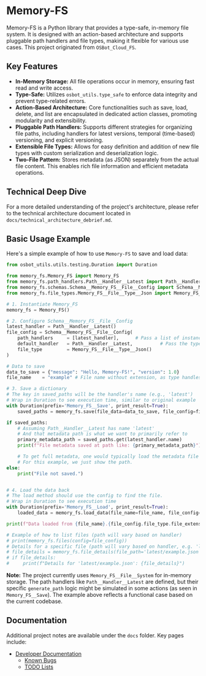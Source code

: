# Memory-FS

Memory-FS is a Python library that provides a type-safe, in-memory file system. It is designed with an action-based architecture and supports pluggable path handlers and file types, making it flexible for various use cases. This project originated from `OSBot_Cloud_FS`.

## Key Features

*   **In-Memory Storage:** All file operations occur in memory, ensuring fast read and write access.
*   **Type-Safe:** Utilizes `osbot_utils.type_safe` to enforce data integrity and prevent type-related errors.
*   **Action-Based Architecture:** Core functionalities such as save, load, delete, and list are encapsulated in dedicated action classes, promoting modularity and extensibility.
*   **Pluggable Path Handlers:** Supports different strategies for organizing file paths, including handlers for latest versions, temporal (time-based) versioning, and explicit versioning.
*   **Extensible File Types:** Allows for easy definition and addition of new file types with custom serialization and deserialization logic.
*   **Two-File Pattern:** Stores metadata (as JSON) separately from the actual file content. This enables rich file information and efficient metadata operations.

## Technical Deep Dive

For a more detailed understanding of the project's architecture, please refer to the technical architecture document located in `docs/technical_architecture_debrief.md`.

## Basic Usage Example

Here's a simple example of how to use `Memory-FS` to save and load data:

```python
from osbot_utils.utils.testing.Duration import Duration

from memory_fs.Memory_FS import Memory_FS
from memory_fs.path_handlers.Path__Handler__Latest import Path__Handler__Latest
from memory_fs.schemas.Schema__Memory_FS__File__Config import Schema__Memory_FS__File__Config
from memory_fs.file_types.Memory_FS__File__Type__Json import Memory_FS__File__Type__Json

# 1. Instantiate Memory_FS
memory_fs = Memory_FS()

# 2. Configure Schema__Memory_FS__File__Config
latest_handler = Path__Handler__Latest()
file_config = Schema__Memory_FS__File__Config(
    path_handlers     = [latest_handler],      # Pass a list of instances
    default_handler   = Path__Handler__Latest,          # Pass the type for default
    file_type         = Memory_FS__File__Type__Json()
)

# Data to save
data_to_save = {"message": "Hello, Memory-FS!", "version": 1.0}
file_name    = "example" # File name without extension, as type handles it

# 3. Save a dictionary
# The key in saved_paths will be the handler's name (e.g., 'latest')
# Wrap in Duration to see execution time, similar to original example
with Duration(prefix='Memory_FS__Save', print_result=True):
    saved_paths = memory_fs.save(file_data=data_to_save, file_config=file_config, file_name=file_name)

if saved_paths:
    # Assuming Path__Handler__Latest has name 'latest'
    # And that metadata path is what we want to primarily refer to
    primary_metadata_path = saved_paths.get(latest_handler.name)
    print(f"File metadata saved at path like: {primary_metadata_path}")

    # To get full metadata, one would typically load the metadata file itself
    # For this example, we just show the path.
else:
    print("File not saved.")


# 4. Load the data back
# The load method should use the config to find the file.
# Wrap in Duration to see execution time
with Duration(prefix='Memory_FS__Load', print_result=True):
    loaded_data = memory_fs.load_data(file_name=file_name, file_config=file_config)

print(f"Data loaded from {file_name}.{file_config.file_type.file_extension}: {loaded_data}")

# Example of how to list files (path will vary based on handler)
# print(memory_fs.files(config=file_config))
# Details for a specific file (path will vary based on handler, e.g. 'latest/example.json')
# file_details = memory_fs.file_details(file_path='latest/example.json', config=file_config) # Replace with actual path
# if file_details:
#     print(f"Details for 'latest/example.json': {file_details}")

```

**Note:** The project currently uses `Memory_FS__File__System` for in-memory storage. The path handlers like `Path__Handler__Latest` are defined, but their specific `generate_path` logic might be simulated in some actions (as seen in `Memory_FS__Save`). The example above reflects a functional case based on the current codebase.

## Documentation

Additional project notes are available under the `docs` folder. Key pages include:

- [Developer Documentation](docs/dev/README.md)
  - [Known Bugs](docs/dev/bugs/README.md)
  - [TODO Lists](docs/dev/todos/README.md)
